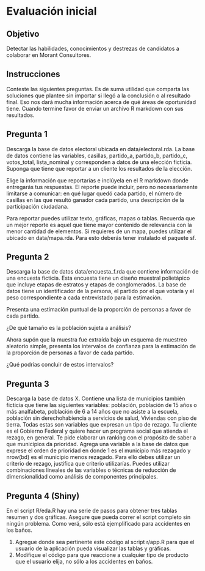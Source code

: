 # Evaluación inicial

## Objetivo

Detectar las habilidades, conocimientos y destrezas de candidatos a colaborar en Morant Consultores.

## Instrucciones

Conteste las siguientes preguntas. Es de suma utilidad que comparta las soluciones que plantee sin importar si llegó a la conclusión o al resultado final. Eso nos dará mucha información acerca de qué áreas de oportunidad tiene. Cuando termine favor de enviar un archivo R markdown con sus resultados. 

## Pregunta 1

Descarga la base de datos electoral ubicada en data/electoral.rda. La base de datos contiene las variables,
casillas, partido_a, partido_b, partido_c, votos_total, lista_nominal y corresponden a datos de una elección ficticia. Suponga que tiene que reportar a un cliente los resultados de la elección. 

Elige la información que reportarías e inclúyela en el R markdown donde entregarás tus respuestas. El reporte puede incluir, pero no necesariamente limitarse a comunicar: en qué lugar quedó cada partido, el número de casillas en las que resultó ganador cada partido, una descripción de la participación ciudadana. 

Para reportar puedes utilizar texto, gráficas, mapas o tablas. Recuerda que un mejor reporte es aquel que tiene mayor contenido de relevancia con la menor cantidad de elementos. Si requieres de un mapa, puedes utilizar el ubicado en data/mapa.rda. Para esto deberás tener instalado el paquete sf.

## Pregunta 2

Descarga la base de datos data/encuesta_f.rda que contiene información de una encuesta ficticia. Esta encuesta tiene un diseño muestral polietápico que incluye etapas de estratos y etapas de conglomerados. La base de datos tiene un identificador de la persona, el partido por el que votaría  y el peso correspondiente a cada entrevistado para la estimación. 

Presenta una estimación puntual de la proporción de personas a favor de cada partido.

¿De qué tamaño es la población sujeta a análisis? 

Ahora supón que la muestra fue extraída bajo un esquema de muestreo aleatorio simple, presenta los intervalos de confianza para la estimación de la proporción de personas a favor de cada partido.

¿Qué podrías concluir de estos intervalos?

## Pregunta 3

Descarga la base de datos X. Contiene una lista de municipios también ficticia que tiene las siguientes variables: población, población de 15 años o más analfabeta, población de 6 a 14 años que no asiste a la escuela, población sin derechohabiencia a servicios de salud, Viviendas con piso de tierra. Todas estas son variables que expresan un tipo de rezago. Tu cliente es el Gobierno Federal y quiere hacer un programa social que atienda el rezago, en general. Te pide elaborar un ranking con el propósito de saber a que municipios da prioridad. Agrega una variable a la base de datos que exprese el orden de prioridad en donde 1 es el municipio más rezagado y nrow(bd) es el municipio menos rezagado. Para ello debes utilizar un criterio de rezago, justifica que criterio utilizarías. Puedes utilizar combinaciones lineales de las variables o técnicas de reducción de dimensionalidad como análisis de componentes principales.


## Pregunta 4 (Shiny)

En el script R/eda.R hay una serie de pasos para obtener tres tablas resumen y dos gráficas. Asegure que pueda correr el script completo sin ningún problema. Como verá, sólo está ejemplificado para accidentes en los baños. 

1.	Agregue donde sea pertinente este código al script r/app.R para que el usuario de la aplicación pueda visualizar las tablas y gráficas. 
2.	Modifique el código para que reaccione a cualquier tipo de producto que el usuario elija, no sólo a los accidentes en baños.

